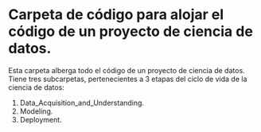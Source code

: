 # Carpeta de código para alojar el código de un proyecto de ciencia de datos.

Esta carpeta alberga todo el código de un proyecto de ciencia de datos. Tiene tres subcarpetas, pertenecientes a 3 etapas del ciclo de vida de la ciencia de datos:

1. Data_Acquisition_and_Understanding.
2. Modeling.
3. Deployment.
